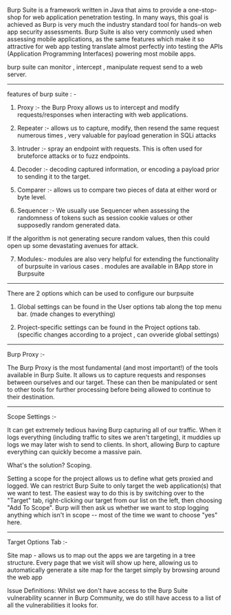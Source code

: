  Burp Suite is a framework written in Java that aims to provide a one-stop-shop for web application penetration testing. In many ways, this goal is achieved as Burp is very much the industry standard tool for hands-on web app security assessments. Burp Suite is also very commonly used when assessing mobile applications, as the same features which make it so attractive for web app testing translate almost perfectly into testing the APIs (Application Programming Interfaces) powering most mobile apps.

burp suite can monitor , intercept , manipulate request send to a web server. 


---------

features of burp suite : - 

1. Proxy :- the Burp Proxy allows us to intercept and modify requests/responses when interacting with web applications.

2. Repeater :- allows us to capture, modify, then resend the same request numerous times , very valuable for payload generation in SQLi attacks 

3. Intruder :-  spray an endpoint with requests. This is often used for bruteforce attacks or to fuzz endpoints.

4. Decoder :-  decoding captured information, or encoding a payload prior to sending it to the target. 

5. Comparer :- allows us to compare two pieces of data at either word or byte level.

6. Sequencer :-  We usually use Sequencer when assessing the randomness of tokens such as session cookie values or other supposedly random generated data. 

If the algorithm is not generating secure random values, then this could open up some devastating avenues for attack.

7. Modules:- modules are also very helpful for extending the functionality of burpsuite in various cases . modules are available in BApp store in Burpsuite 

-------------

There are 2 options which can be used to configure our burpsuite 

1. Global settings can be found in the User options tab along the top menu bar. (made changes to everything)

2. Project-specific settings can be found in the Project options tab.(specific changes according to a project , can ovveride global settings)

---------------

Burp Proxy :-

The Burp Proxy is the most fundamental (and most important!) of the tools available in Burp Suite. It allows us to capture requests and responses between ourselves and our target. These can then be manipulated or sent to other tools for further processing before being allowed to continue to their destination.

----------  

Scope Settings :- 

It can get extremely tedious having Burp capturing all of our traffic. When it logs everything (including traffic to sites we aren't targeting), it muddies up logs we may later wish to send to clients. In short, allowing Burp to capture everything can quickly become a massive pain.

What's the solution? Scoping.

Setting a scope for the project allows us to define what gets proxied and logged. We can restrict Burp Suite to only target the web application(s) that we want to test. The easiest way to do this is by switching over to the "Target" tab, right-clicking our target from our list on the left, then choosing "Add To Scope". Burp will then ask us whether we want to stop logging anything which isn't in scope -- most of the time we want to choose "yes" here.

--------

Target Options Tab :- 

Site map - allows us to map out the apps we are targeting in a tree structure. Every page that we visit will show up here, allowing us to automatically generate a site map for the target simply by browsing around the web app

Issue Definitions: Whilst we don't have access to the Burp Suite vulnerability scanner in Burp Community, we do still have access to a list of all the vulnerabilities it looks for. 